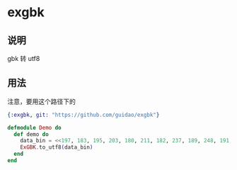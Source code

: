 # exgbk

## 说明

gbk 转 utf8

## 用法

注意，要用这个路径下的

```elixir
{:exgbk, git: "https://github.com/guidao/exgbk"}
```

```elixir
defmodule Demo do
  def demo do
    data_bin = <<197, 183, 195, 203, 180, 211, 182, 237, 189, 248, 191, 218, 210, 186, 187, 175, 204, 236, 200, 187, 198, 248, 180, 180, 188, 205, 194, 188>>
    ExGBK.to_utf8(data_bin)
  end
end
```
